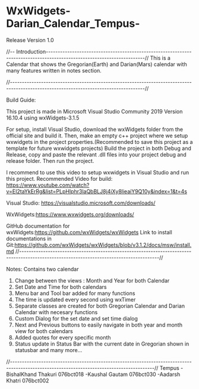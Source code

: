 # WxWidgets-Darian_Calendar_Tempus-
Release Version 1.0

//-- Introduction-----------------------------------------------------------------------------------------------------------------------//
This is a Calendar that shows the Gregorian(Earth) and Darian(Mars) calendar with many features written in notes section.


//--------------------------------------------------------------------------------------------------------------------------------------//

Build Guide:

This project is made in Microsoft Visual Studio Community 2019 Version 16.10.4
using wxWidgets-3.1.5


For setup, install Visual Studio, download the wxWidgets folder from the official site and build it.
Then, make an empty c++ project where we setup wxwidgets in the project properties.(Recommended to save this project as a template for future wxwidgets projects)
Build the project in both Debug and Release, copy and paste the relevant .dll files into your project debug and release folder.
Then run the project.


I recommend to use this video to setup wxwidgets in Visual Studio and run this project.
Recommended Video for build: https://www.youtube.com/watch?v=EI2taYkErRg&list=PLpHIphr3laQbBLJ8j4iXy8lieaiY9Q10y&index=1&t=4s

Visual Studio: https://visualstudio.microsoft.com/downloads/

WxWidgets:https://www.wxwidgets.org/downloads/

GitHub documentation for wxWidgets:https://github.com/wxWidgets/wxWidgets
Link to install documentations in Git:https://github.com/wxWidgets/wxWidgets/blob/v3.1.2/docs/msw/install.md
//----------------------------------------------------------------------------------------------------------------------------------------//

Notes:
Contains two calendar 
1. Change between the views : Month and Year for both Calendar
2. Set Date and Time for both calendars
3. Menu bar and Tool bar added for many functions
4. The time is updated every second using wxTimer
5. Separate classes are created for both Gregorian Calendar and Darian Calendar with necesary functions
6. Custom Dialog for the set date and set time dialog
7. Next and Previous buttons to easily navigate in both year and month view for both calendars
8. Added quotes for every specific month
9. Status update in Status Bar with the current date in Gregorian shown in statusbar and many more...


//------------------------------------------------------------------------------------------------------------------------------------------//
Tempus
-BishalKhand Thakuri 076bct018
-Kaushal Gautam 076bct030
-Aadarsh Khatri 076bct002
